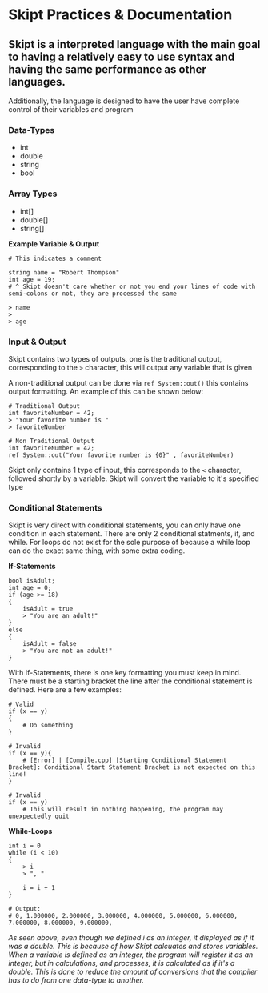 # Skipt Practices & Documentation
## Skipt is a interpreted language with the main goal to having a relatively easy to use syntax and having the same performance as other languages. 
Additionally, the language is designed to have the user have complete control of their variables and program
### Data-Types
- int
- double
- string
- bool
### Array Types
- int[]
- double[]
- string[]

**Example Variable & Output**
```
# This indicates a comment

string name = "Robert Thompson"
int age = 19;
# ^ Skipt doesn't care whether or not you end your lines of code with semi-colons or not, they are processed the same

> name
> 
> age
```

### Input & Output
Skipt contains two types of outputs, one is the traditional output, corresponding to the `>` character, this will output any variable that is given

A non-traditional output can be done via `ref System::out()` this contains output formatting. An example of this can be shown below:

```
# Traditional Output
int favoriteNumber = 42;
> "Your favorite number is "
> favoriteNumber

# Non Traditional Output
int favoriteNumber = 42;
ref System::out("Your favorite number is {0}" , favoriteNumber)
```
Skipt only contains 1 type of input, this corresponds to the `<` character, followed shortly by a variable. Skipt will convert the variable to it's specified type

### Conditional Statements
Skipt is very direct with conditional statements, you can only have one condition in each statement. There are only 2 conditional statments, if, and while. For loops do not exist for the sole purpose of because a while loop can do the exact same thing, with some extra coding.

**If-Statements**

```
bool isAdult;
int age = 0;
if (age >= 18)
{
    isAdult = true
    > "You are an adult!"
}
else
{
    isAdult = false
    > "You are not an adult!"
}

```
With If-Statements, there is one key formatting you must keep in mind. There must be a starting bracket the line after the conditional statement is defined. Here are a few examples:
```
# Valid
if (x == y)
{
    # Do something
}

# Invalid
if (x == y){
    # [Error] | [Compile.cpp] [Starting Conditional Statement Bracket]: Conditional Start Statement Bracket is not expected on this line!
}

# Invalid
if (x == y)
    # This will result in nothing happening, the program may unexpectedly quit
```

**While-Loops**
```
int i = 0
while (i < 10)
{
    > i
    > ", "
    
    i = i + 1
}

# Output:
# 0, 1.000000, 2.000000, 3.000000, 4.000000, 5.000000, 6.000000, 7.000000, 8.000000, 9.000000,
```

*As seen above, even though we defined i as an integer, it displayed as if it was a double. This is because of how Skipt calcuates and stores variables. When a variable is defined as an integer, the program will register it as an integer, but in calculations, and processes, it is calculated as if it's a double. This is done to reduce the amount of conversions that the compiler has to do from one data-type to another.*

